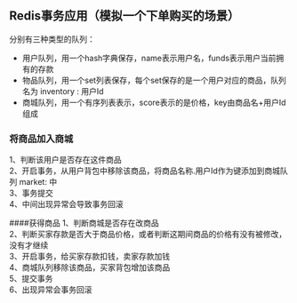 ## Redis事务应用（模拟一个下单购买的场景）
分别有三种类型的队列：
- 用户队列，用一个hash字典保存，name表示用户名，funds表示用户当前拥有的存款
- 物品队列，用一个set列表保存，每个set保存的是一个用户对应的商品，队列名为 inventory : 用户Id
- 商城队列，用一个有序列表表示，score表示的是价格，key由商品名+用户Id组成

### 将商品加入商城
1、判断该用户是否存在这件商品  
2、开启事务，从用户背包中移除该商品，将商品名称.用户Id作为键添加到商城队列 market: 中  
3、事务提交  
4、中间出现异常会导致事务回滚
  
  
####获得商品
1、判断商城是否存在改商品  
2、判断买家存款是否大于商品价格，或者判断这期间商品的价格有没有被修改，没有才继续   
3、开启事务，给买家存款扣钱，卖家存款加钱  
4、商城队列移除该商品，买家背包增加该商品  
5、提交事务  
6、出现异常会事务回滚